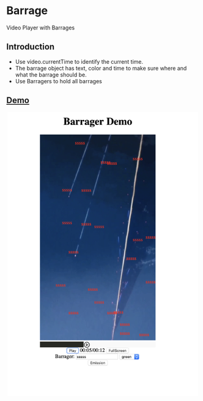 # Barrage
Video Player with Barrages
## Introduction
* Use video.currentTime to identify the current time.   
* The barrage object has text, color and time to make sure where and what the barrage should be.
* Use Barragers to hold all barrages

## [Demo](https://www1.coe.neu.edu/~wukaichun/video/video.html)
<div align=center><img width = "500px" src = "barrager.png"></div>
